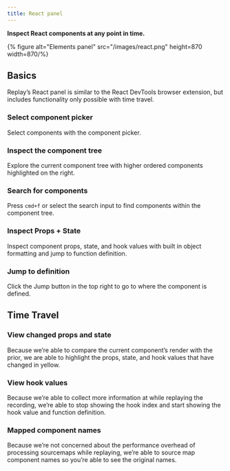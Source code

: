 ```yaml
---
title: React panel
---
```

**Inspect React components at any point in time.**

{% figure alt="Elements panel" src="/images/react.png" height=870 width=870/%}

## Basics

Replay’s React panel is similar to the React DevTools browser extension, but includes functionality only possible with time travel.

### Select component picker

Select components with the component picker.

### Inspect the component tree

Explore the current component tree with higher ordered components highlighted on the right.

### Search for components

Press `cmd+f` or select the search input to find components within the component tree.

### Inspect Props + State

Inspect component props, state, and hook values with built in object formatting and jump to function definition.

### Jump to definition

Click the Jump button in the top right to go to where the component is defined.

## Time Travel

### View changed props and state

Because we’re able to compare the current component’s render with the prior, we are able to highlight the props, state, and hook values that have changed in yellow.

### View hook values

Because we’re able to collect more information at while replaying the recording, we’re able to stop showing the hook index and start showing the hook value and function definition.

### Mapped component names

Because we’re not concerned about the performance overhead of processing sourcemaps while replaying, we’re able to source map component names so you’re able to see the original names.

##
